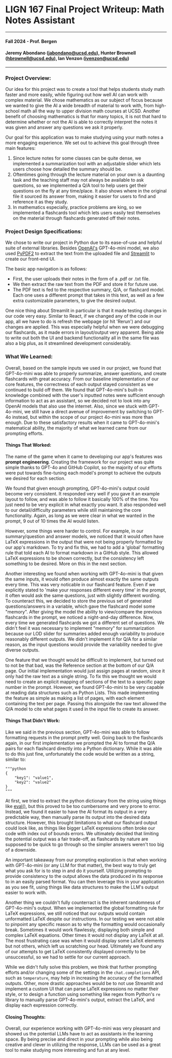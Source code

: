 # LIGN 167 Final Project Writeup: Math Notes Assistant

---
#### Fall 2024 - Prof. Bergen

#### Jeremy Abondano (jabondano@ucsd.edu), Hunter Brownell (hbrownell@ucsd.edu), Ian Venzon (ivenzon@ucsd.edu)

---

### Project Overview:
Our idea for this project was to create a tool that helps students study math faster and more easily, while figuring out how well AI can work with complex material. We chose mathematics as our subject of focus because we wanted to give the AI a wide breadth of material to work with, from high-school math all the way to upper division math courses at UCSD. Another benefit of choosing mathematics is that for many topics, it is not that hard to determine whether or not the AI is able to correctly interpret the notes it was given and answer any questions we ask it properly.

Our goal for this application was to make studying using your math notes a more engaging experience. We set out to achieve this goal through three main features:

1. Since lecture notes for some classes can be quite dense, we implemented a summarization tool with an adjustable slider which lets users choose how detailed the summary should be.
2. Oftentimes going through the lecture material on your own is a daunting task and the teaching staff may not always be available to ask questions, so we implemented a Q/A tool to help users get their questions on the fly at any time/place. It also shows where in the original file it sourced its answer from, making it easier for users to find and reference it as they study.
3. In mathematics especially, practice problems are king, so we implemented a flashcards tool which lets users easily test themselves on the material through flashcards generated off their notes.

### Project Design Specifications:
We chose to write our project in Python due to its ease-of-use and helpful suite of external libraries. Besides [OpenAI's](https://platform.openai.com/docs/api-reference/introduction) GPT-4o-mini model, we also used [PyPDF2](https://pypdf2.readthedocs.io/en/3.x/) to extract the text from the uploaded file and [Streamlit](https://docs.streamlit.io/) to create our front-end UI.

The basic app navigation is as follows:

- First, the user uploads their notes in the form of a .pdf or .txt file.
- We then extract the raw text from the PDF and store it for future use.
- The PDF text is fed to the respective summary, Q/A, or flashcard model. Each one uses a different prompt that takes in this text, as well as a few extra customizable parameters, to give the desired output.

One nice thing about Streamlit in particular is that it made testing changes in our code very easy. Similar to React, if we changed any of the code in our app, all we have to do is refresh the webpage (or hit 'Rerun') and our changes are applied. This was especially helpful when we were debugging our flashcards, as it made errors in layout/output very apparent. Being able to write out both the UI and backend functionality all in the same file was also a big plus, as it streamlined development considerably.

### What We Learned:

Overall, based on the sample inputs we used in our project, we found that GPT-4o-mini was able to properly summarize, answer questions, and create flashcards with great accuracy. From our baseline implementation of our core features, the correctness of each output stayed consistent as we continued to build off them. We found that GPT-4o-mini's built-in knowledge combined with the user's inputted notes were sufficient enough information to act as an assistant, so we decided not to look into any OpenAI models that also use the internet. Also, since we stuck with GPT-4o-mini, we still have a direct avenue of improvement by switching to GPT-4o instead, but within the scope of our project 4o-mini was more than enough. Due to these satisfactory results when it came to GPT-4o-mini's matematical ability, the majority of what we learned came from our prompting efforts.

#### Things That Worked:

The name of the game when it came to developing our app's features was **prompt engineering**. Creating the framework for our project was quite simple thanks to GPT-4o and GitHub Copilot, so the majority of our efforts were put towards fine-tuning each model's prompt to achieve the outputs we desired for each section.

We found that given enough prompting, GPT-4o-mini's output could become very consistent. It responded very well if you gave it an example layout to follow, and was able to follow it basically 100% of the time. You just need to be very explicit in what exactly you want. It also responded well to our detail/difficulty parameters while still maintaining the core functionality. Again, as long as we were clear in what we wanted in the prompt, 9 out of 10 times the AI would listen.

However, some things were harder to control. For example, in our summary/question and answer models, we noticed that it would often have LaTeX expressions in the output that were not being properly formatted by our app's markdown. To try and fix this, we had to add a 'global' formatting rule that told each AI to format markdown in a GitHub style. This allowed LaTeX expressions to be shown correctly, but the consistency left something to be desired. More on this in the next section.

Another interesting we found when working with GPT-4o-mini is that given the same inputs, it would often produce almost exactly the same outputs every time. This was very noticable in our flashcard feature. Even if we explicitly stated to 'make your responses different every time' in the prompt, it often would ask the same questions, just with slightly different wording. To counteract this, we decided to store the previous set of generated questions/answers in a variable, which gave the flashcard model some "memory". After giving the model the ability to view/compare the previous flashcards in the prompt, we noticed a night-and-day difference. Now, every time we generated flashcards we got a different set of questions. We didn't feel it was necessary to implement "memory" for summarization because our LOD slider for summaries added enough variability to produce reasonably different outputs. We didn't implement it for Q/A for a similar reason, as the input questions would provide the variability needed to give diverse outputs.

One feature that we thought would be difficult to implement, but turned out to not be that bad, was the Reference section at the bottom of our Q/A page. Our initial implementation would just assign pages at random, since it only had the raw text as a single string. To fix this we thought we would need to create an explicit mapping of sections of the text to a specific page number in the prompt. However, we found GPT-4o-mini to be very capable at reading data structures such as Python Lists. This made implementing the feature as simple as making a list of pages, with each element containing the text per page. Passing this alongside the raw text allowed the Q/A model to cite what pages it used in the input file to create its answer.

#### Things That Didn't Work:

Like we said in the previous section, GPT-4o-mini was able to follow formatting requests in the prompt pretty well. Going back to the flashcards again, in our first implementation we prompted the AI to format the Q/A pairs for each flashcard directly into a Python dictionary. While it was able to do this just fine, unfortunately the code would be written as a string, similar to:

```
"""python
{
    "key1": "value1",
    "key2": "value2"
}
"""
```

At first, we tried to extract the python dictionary from the string using things like [eval()](https://docs.python.org/3/library/functions.html#eval), but this proved to be too cumbersome and very prone to error. Instead, we found it easier to have the AI format its output in a very predictable way, then manually parse its output into the desired data structure. However, this brought limitations to what our flashcard output could look like, as things like bigger LaTeX expressions often broke our code with index out of bounds errors. We ultimately decided that limiting the potential output was a fair trade-off, as flashcards by nature are supposed to be quick to go through so the simpler answers weren't too big of a downside.

An important takeaway from our prompting exploration is that when working with GPT-4o-mini (or any LLM for that matter), the best way to truly get what you ask for is to step in and do it yourself. Utilizing prompting to provide consistency to the output allows the data produced in its response to in an easily parsed format. You can then leverage this in your application as you see fit, using things like data structures to make the LLM's output easier to work with.

Another thing we couldn't fully counterract is the inherent randomness of GPT-4o-mini's output. When we implemented the global formatting rule for LaTeX expressions, we still noticed that our outputs would contain unformatted LaTeX despite our instructions. In our testing we were not able to pinpoint any specific reason as to why the formatting would occasionally break. Sometimes it would work flawlessly, displaying both simple and complex LaTeX equations. Other times it would not display any LaTeX at all. The most frustrating case was when it would display some LaTeX elements but not others, which left us scratching our head. Ultimately we found any of our attempts to get LaTeX consistently displayed correctly to be unsuccessful, so we had to settle for our current approach.

While we didn't fully solve this problem, we think that further prompting efforts and/or changing some of the settings in the `chat.completions` API, such as `temperature`, may help in increasing the accuracy of the formatted outputs. Other, more drastic approaches would be to not use Streamlit and implement a custom UI that can parse LaTeX expressions no matter their style, or to design a function using something like regex from Python's `re` library to manually parse GPT-4o-mini's output, extract the LaTeX, and display each expression correctly.

#### Closing Thoughts:

Overall, our experience working with GPT-4o-mini was very pleasant and showed us the potential LLMs have to act as assistants in the learning space. By being precise and direct in your prompting while also being creative and clever in utilizing the response, LLMs can be used as a great tool to make studying more interesting and fun at any level.
